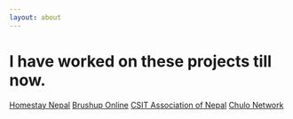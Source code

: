 ```yaml
---
layout: about
---
```


# I have worked on these projects till now.

[Homestay Nepal](https://github.com/aadeshere1/homestay_nepal)
[Brushup Online](http://nco.brushuponline.edu.np)
[CSIT Association of Nepal](http://www.csitan.org.np)
[Chulo Network](http://www.chulonetwork.com)
